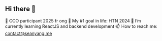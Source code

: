 ## Hi there 👋
🍁 CCO participant 2025 fr ong
🔭 My #1 goal in life: HTN 2024
🌱 I’m currently learning ReactJS and backend development
📫 How to reach me: contact@seanyang.me

<!--
**aicheye/aicheye** is a ✨ _special_ ✨ repository because its `README.md` (this file) appears on your GitHub profile.

Here are some ideas to get you started:

- 🔭 I’m currently working on ...
- 🌱 I’m currently learning ...
- 👯 I’m looking to collaborate on ...
- 🤔 I’m looking for help with ...
- 💬 Ask me about ...
- 📫 How to reach me: ...
- 😄 Pronouns: ...
- ⚡ Fun fact: ...
-->
